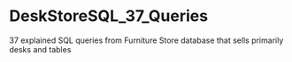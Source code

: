 # DeskStoreSQL_37_Queries
37 explained SQL queries from Furniture Store database that sells primarily desks and tables
